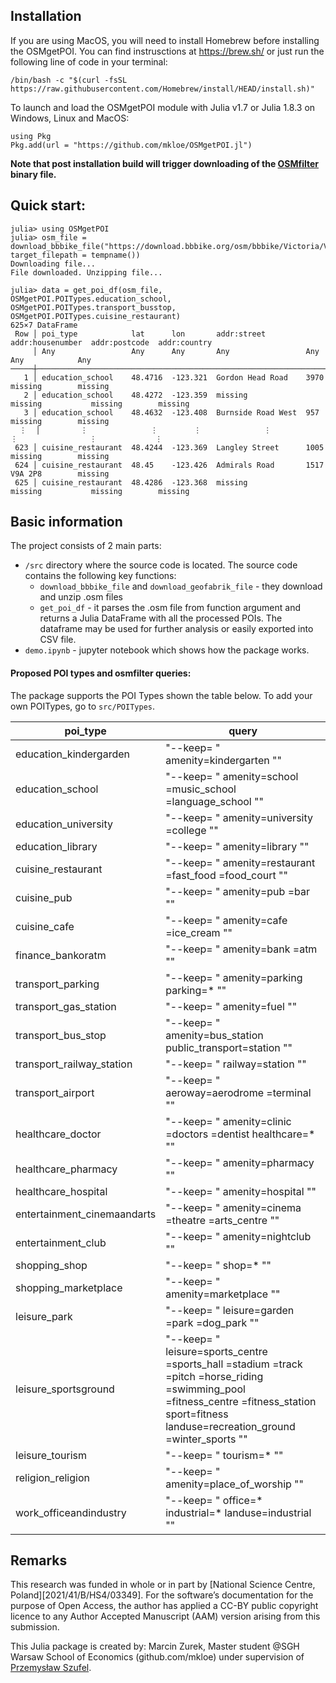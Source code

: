 ## Installation
If you are using MacOS, you will need to install Homebrew before installing the OSMgetPOI. You can find instrusctions at https://brew.sh/ or just run the following line of code in your terminal:
```
/bin/bash -c "$(curl -fsSL https://raw.githubusercontent.com/Homebrew/install/HEAD/install.sh)"
```
   
To launch and load the OSMgetPOI module with Julia v1.7 or Julia 1.8.3 on Windows, Linux and MacOS: 
```
using Pkg
Pkg.add(url = "https://github.com/mkloe/OSMgetPOI.jl")
```
**Note that post installation build will trigger downloading of the [OSMfilter](https://wiki.openstreetmap.org/wiki/Osmfilter) binary file.**

## Quick start:
```
julia> using OSMgetPOI
julia> osm_file = download_bbbike_file("https://download.bbbike.org/osm/bbbike/Victoria/Victoria.osm.gz"; target_filepath = tempname())
Downloading file...
File downloaded. Unzipping file...

julia> data = get_poi_df(osm_file, OSMgetPOI.POITypes.education_school, OSMgetPOI.POITypes.transport_busstop, OSMgetPOI.POITypes.cuisine_restaurant)
625×7 DataFrame
 Row │ poi_type            lat      lon       addr:street         addr:housenumber  addr:postcode  addr:country
     │ Any                 Any      Any       Any                 Any               Any            Any
─────┼──────────────────────────────────────────────────────────────────────────────────────────────────────────
   1 │ education_school    48.4716  -123.321  Gordon Head Road    3970              missing        missing
   2 │ education_school    48.4272  -123.359  missing             missing           missing        missing
   3 │ education_school    48.4632  -123.408  Burnside Road West  957               missing        missing
  ⋮  │         ⋮              ⋮        ⋮              ⋮                  ⋮                ⋮             ⋮
 623 │ cuisine_restaurant  48.4244  -123.369  Langley Street      1005              missing        missing
 624 │ cuisine_restaurant  48.45    -123.426  Admirals Road       1517              V9A 2P8        missing
 625 │ cuisine_restaurant  48.4286  -123.368  missing             missing           missing        missing
```
## Basic information
The project consists of 2 main parts:
- `/src` directory where the source code is located. The source code contains the following key functions:
    - `download_bbbike_file` and `download_geofabrik_file` - they download and unzip .osm files
    - `get_poi_df` - it parses the .osm file from function argument and returns a Julia DataFrame with all the processed POIs. The dataframe may be used for further analysis or easily exported into CSV file.
 - `demo.ipynb` - jupyter notebook which shows how the package works.

#### Proposed POI types and osmfilter queries:

The package supports the POI Types shown the table below. To add your own POITypes, go to `src/POITypes`.

| poi_type 	| query 	|
|---	|---	|
| education_kindergarden 	| "--keep= \" amenity=kindergarten \"" 	|
| education_school 	| "--keep= \" amenity=school =music_school =language_school \"" 	|
| education_university 	| "--keep= \" amenity=university =college \"" 	|
| education_library 	| "--keep= \" amenity=library \"" 	|
| cuisine_restaurant 	| "--keep= \" amenity=restaurant =fast_food =food_court \"" 	|
| cuisine_pub 	| "--keep= \" amenity=pub =bar \"" 	|
| cuisine_cafe 	| "--keep= \" amenity=cafe =ice_cream \"" 	|
| finance_bankoratm 	| "--keep= \" amenity=bank =atm \"" 	|
| transport_parking 	| "--keep= \" amenity=parking parking=* \"" 	|
| transport_gas_station 	| "--keep= \" amenity=fuel \"" 	|
| transport_bus_stop 	| "--keep= \" amenity=bus_station public_transport=station \"" 	|
| transport_railway_station 	| "--keep= \" railway=station \"" 	|
| transport_airport 	| "--keep= \" aeroway=aerodrome =terminal \"" 	|
| healthcare_doctor 	| "--keep= \" amenity=clinic =doctors =dentist healthcare=* \"" 	|
| healthcare_pharmacy 	| "--keep= \" amenity=pharmacy \"" 	|
| healthcare_hospital 	| "--keep= \" amenity=hospital \"" 	|
| entertainment_cinemaandarts 	| "--keep= \" amenity=cinema =theatre =arts_centre \"" 	|
| entertainment_club 	| "--keep= \" amenity=nightclub \"" 	|
| shopping_shop 	| "--keep= \" shop=* \"" 	|
| shopping_marketplace 	| "--keep= \" amenity=marketplace \"" 	|
| leisure_park 	| "--keep= \" leisure=garden =park =dog_park \"" 	|
| leisure_sportsground 	| "--keep= \" leisure=sports_centre =sports_hall =stadium =track =pitch =horse_riding =swimming_pool =fitness_centre =fitness_station sport=fitness landuse=recreation_ground =winter_sports \"" 	|
| leisure_tourism 	| "--keep= \" tourism=* \"" 	|
| religion_religion 	| "--keep= \" amenity=place_of_worship \"" 	|
| work_officeandindustry 	| "--keep= \" office=* industrial=* landuse=industrial \"" 	|

## Remarks
This research was funded in whole or in part by [National Science Centre,  Poland][2021/41/B/HS4/03349]. For the software’s  documentation for the purpose of Open Access, the author has applied a CC-BY public copyright licence to any Author Accepted Manuscript (AAM) version arising from this submission.  
  
This Julia package is created by: Marcin Zurek, Master student @SGH Warsaw School of Economics (github.com/mkloe) under supervision of [Przemysław Szufel](https://szufel.pl).
